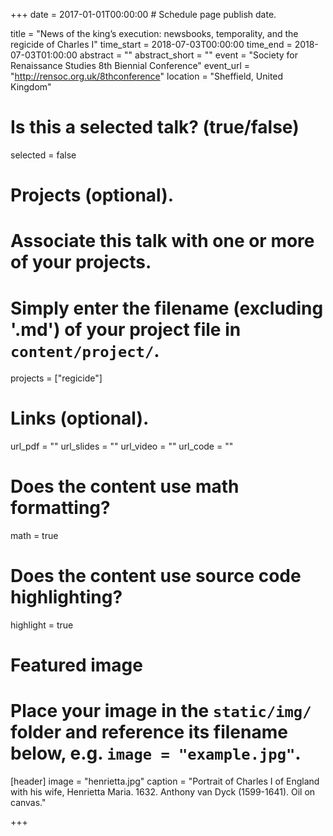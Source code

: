 +++
date = 2017-01-01T00:00:00  # Schedule page publish date.

title = "News of the king’s execution: newsbooks, temporality, and the regicide of Charles I"
time_start = 2018-07-03T00:00:00
time_end = 2018-07-03T01:00:00
abstract = ""
abstract_short = ""
event = "Society for Renaissance Studies 8th Biennial Conference"
event_url = "http://rensoc.org.uk/8thconference"
location = "Sheffield, United Kingdom"

# Is this a selected talk? (true/false)
selected = false

# Projects (optional).
#   Associate this talk with one or more of your projects.
#   Simply enter the filename (excluding '.md') of your project file in `content/project/`.
projects = ["regicide"]

# Links (optional).
url_pdf = ""
url_slides = ""
url_video = ""
url_code = ""

# Does the content use math formatting?
math = true

# Does the content use source code highlighting?
highlight = true

# Featured image
# Place your image in the `static/img/` folder and reference its filename below, e.g. `image = "example.jpg"`.
[header]
image = "henrietta.jpg"
caption = "Portrait of Charles I of England with his wife, Henrietta Maria. 1632. Anthony van Dyck (1599-1641). Oil on canvas."

+++

